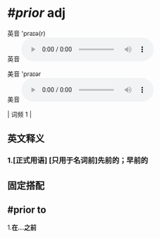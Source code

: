 # ***\#prior*** adj
英音 'praɪə(r)  
英音
<audio src="./media/prior1_AAC.aac" controls="controls"></audio>

美音 'praɪər  
美音
<audio src="./media/prior2_AAC.aac" controls="controls"></audio>



| 词频 1 |  

英文释义
---
### 1.**[正式用语] [只用于名词前]先前的；早前的**  


固定搭配
---
## \#prior to
1.**在…之前**  


